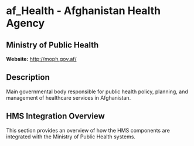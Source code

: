 # af_Health - Afghanistan Health Agency

## Ministry of Public Health

**Website:** http://moph.gov.af/

## Description

Main governmental body responsible for public health policy, planning, and management of healthcare services in Afghanistan.

## HMS Integration Overview

This section provides an overview of how the HMS components are integrated with the Ministry of Public Health systems.
